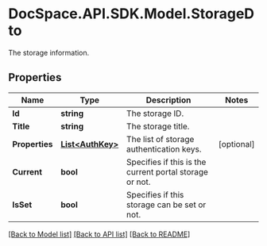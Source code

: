 # DocSpace.API.SDK.Model.StorageDto
The storage information.

## Properties

Name | Type | Description | Notes
------------ | ------------- | ------------- | -------------
**Id** | **string** | The storage ID. | 
**Title** | **string** | The storage title. | 
**Properties** | [**List&lt;AuthKey&gt;**](AuthKey.md) | The list of storage authentication keys. | [optional] 
**Current** | **bool** | Specifies if this is the current portal storage or not. | 
**IsSet** | **bool** | Specifies if this storage can be set or not. | 

[[Back to Model list]](../README.md#documentation-for-models) [[Back to API list]](../README.md#documentation-for-api-endpoints) [[Back to README]](../README.md)


